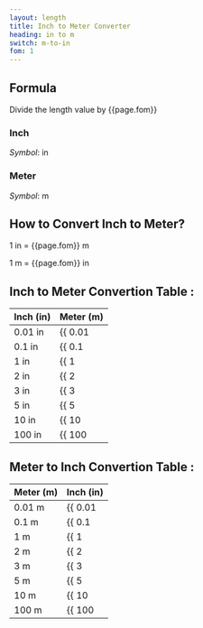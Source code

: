 ```yaml
---
layout: length
title: Inch to Meter Converter
heading: in to m
switch: m-to-in
fom: 1
---
```


## Formula
Divide the length value by {{page.fom}}

### Inch
*Symbol*: in

### Meter
*Symbol*: m

## How to Convert Inch to Meter?
1 in = {{page.fom}} m

1 m = {{page.fom}} in

## Inch to Meter Convertion Table :

| Inch (in) | Meter (m) |
| ---- | ---- |
| 0.01 in | {{ 0.01 | divided_by: page.fom | round: 5 }} m |
| 0.1 in | {{ 0.1 | divided_by: page.fom | round: 5 }} m |
| 1 in | {{ 1 | divided_by: page.fom | round: 5 }} m |
| 2 in | {{ 2 | divided_by: page.fom | round: 5 }} m |
| 3 in | {{ 3 | divided_by: page.fom | round: 5 }} m |
| 5 in | {{ 5 | divided_by: page.fom | round: 5 }} m |
| 10 in | {{ 10 | divided_by: page.fom | round: 5 }} m |
| 100 in | {{ 100 | divided_by: page.fom | round: 5 }} m |

## Meter to Inch Convertion Table :

| Meter (m) | Inch (in) |
| ---- | ---- |
| 0.01 m | {{ 0.01 | times: page.fom | round: 5 }} in |
| 0.1 m | {{ 0.1 | times: page.fom | round: 5 }} in |
| 1 m | {{ 1 | times: page.fom | round: 5 }} in |
| 2 m | {{ 2 | times: page.fom | round: 5 }} in |
| 3 m | {{ 3 | times: page.fom | round: 5 }} in |
| 5 m | {{ 5 | times: page.fom | round: 5 }} in |
| 10 m | {{ 10 | times: page.fom | round: 5 }} in |
| 100 m | {{ 100 | times: page.fom | round: 5 }} in |

<script>
selectInput[4].selected = true
selectOutput[7].selected = true
</script>
